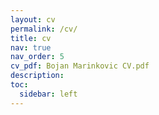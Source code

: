 ```yaml
---
layout: cv
permalink: /cv/
title: cv
nav: true
nav_order: 5
cv_pdf: Bojan Marinkovic CV.pdf
description: 
toc:
  sidebar: left
---
```

